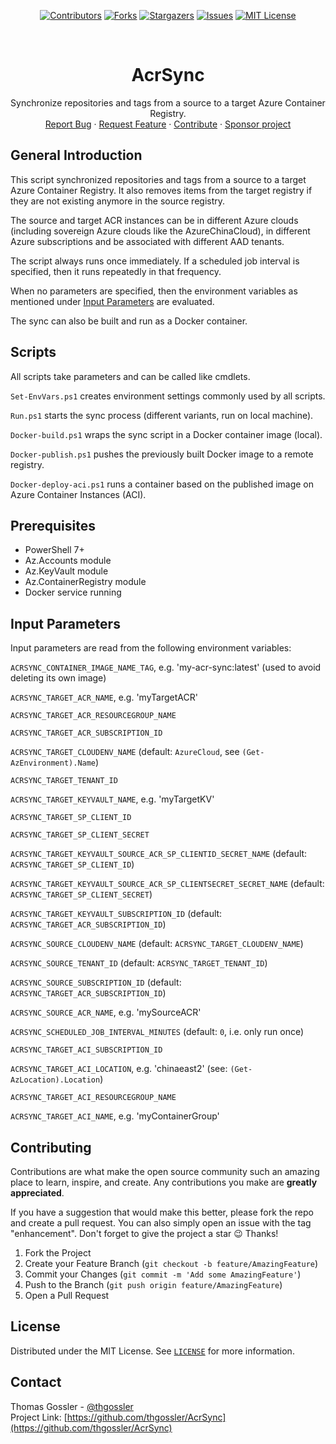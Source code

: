 <div align="center">

[![Contributors][contributors-shield]][contributors-url]
[![Forks][forks-shield]][forks-url]
[![Stargazers][stars-shield]][stars-url]
[![Issues][issues-shield]][issues-url]
[![MIT License][license-shield]][license-url]

</div>

<!-- PROJECT LOGO -->
<br />
<div align="center">
  <h1 align="center">AcrSync</h1>

  <p align="center">
    Synchronize repositories and tags from a source to a target Azure Container Registry.
    <br />
    <a href="https://github.com/thgossler/AcrSync/issues">Report Bug</a>
    ·
    <a href="https://github.com/thgossler/AcrSync/issues">Request Feature</a>
    ·
    <a href="https://github.com/thgossler/AcrSync#contributing">Contribute</a>
    ·
    <a href="https://github.com/sponsors/thgossler">Sponsor project</a>
  </p>
</div>


## General Introduction

This script synchronized repositories and tags from a source to a target 
Azure Container Registry. It also removes items from the target registry 
if they are not existing anymore in the source registry.

The source and target ACR instances can be in different Azure clouds
(including sovereign Azure clouds like the AzureChinaCloud), in different
Azure subscriptions and be associated with different AAD tenants.

The script always runs once immediately. If a scheduled job interval is
specified, then it runs repeatedly in that frequency.

When no parameters are specified, then the environment variables as
mentioned under [Input Parameters](#input-parameters) are evaluated.

The sync can also be built and run as a Docker container.


## Scripts

All scripts take parameters and can be called like cmdlets.

`Set-EnvVars.ps1` creates environment settings commonly used by all scripts.

`Run.ps1` starts the sync process (different variants, run on local machine).

`Docker-build.ps1` wraps the sync script in a Docker container image (local).

`Docker-publish.ps1` pushes the previously built Docker image to a remote registry.

`Docker-deploy-aci.ps1` runs a container based on the published image on Azure Container Instances (ACI).


## Prerequisites

- PowerShell 7+
- Az.Accounts module
- Az.KeyVault module
- Az.ContainerRegistry module
- Docker service running


## Input Parameters

Input parameters are read from the following environment variables:

`ACRSYNC_CONTAINER_IMAGE_NAME_TAG`, e.g. 'my-acr-sync:latest' (used to avoid deleting its own image)

`ACRSYNC_TARGET_ACR_NAME`, e.g. 'myTargetACR'

`ACRSYNC_TARGET_ACR_RESOURCEGROUP_NAME`

`ACRSYNC_TARGET_ACR_SUBSCRIPTION_ID`

`ACRSYNC_TARGET_CLOUDENV_NAME` (default: `AzureCloud`, see `(Get-AzEnvironment).Name`)

`ACRSYNC_TARGET_TENANT_ID`

`ACRSYNC_TARGET_KEYVAULT_NAME`, e.g. 'myTargetKV'

`ACRSYNC_TARGET_SP_CLIENT_ID`

`ACRSYNC_TARGET_SP_CLIENT_SECRET`

`ACRSYNC_TARGET_KEYVAULT_SOURCE_ACR_SP_CLIENTID_SECRET_NAME` (default: `ACRSYNC_TARGET_SP_CLIENT_ID`)

`ACRSYNC_TARGET_KEYVAULT_SOURCE_ACR_SP_CLIENTSECRET_SECRET_NAME` (default: `ACRSYNC_TARGET_SP_CLIENT_SECRET`)

`ACRSYNC_TARGET_KEYVAULT_SUBSCRIPTION_ID` (default: `ACRSYNC_TARGET_ACR_SUBSCRIPTION_ID`)

`ACRSYNC_SOURCE_CLOUDENV_NAME` (default: `ACRSYNC_TARGET_CLOUDENV_NAME`)

`ACRSYNC_SOURCE_TENANT_ID` (default: `ACRSYNC_TARGET_TENANT_ID`)

`ACRSYNC_SOURCE_SUBSCRIPTION_ID` (default: `ACRSYNC_TARGET_ACR_SUBSCRIPTION_ID`)

`ACRSYNC_SOURCE_ACR_NAME`, e.g. 'mySourceACR'

`ACRSYNC_SCHEDULED_JOB_INTERVAL_MINUTES` (default: `0`, i.e. only run once)

`ACRSYNC_TARGET_ACI_SUBSCRIPTION_ID`

`ACRSYNC_TARGET_ACI_LOCATION`, e.g. 'chinaeast2' (see: `(Get-AzLocation).Location`)

`ACRSYNC_TARGET_ACI_RESOURCEGROUP_NAME`

`ACRSYNC_TARGET_ACI_NAME`, e.g. 'myContainerGroup'


## Contributing

Contributions are what make the open source community such an amazing place to learn, inspire, and create. Any contributions you make are **greatly appreciated**.

If you have a suggestion that would make this better, please fork the repo and create a pull request. You can also simply open an issue with the tag "enhancement".
Don't forget to give the project a star :wink: Thanks!

1. Fork the Project
2. Create your Feature Branch (`git checkout -b feature/AmazingFeature`)
3. Commit your Changes (`git commit -m 'Add some AmazingFeature'`)
4. Push to the Branch (`git push origin feature/AmazingFeature`)
5. Open a Pull Request


## License

Distributed under the MIT License. See [`LICENSE`](https://github.com/thgossler/AcrSync/blob/main/LICENSE) for more information.


## Contact

Thomas Gossler - [@thgossler](https://twitter.com/thgossler)<br/>
Project Link: [https://github.com/thgossler/AcrSync](https://github.com/thgossler/AcrSync)


<!-- MARKDOWN LINKS & IMAGES (https://www.markdownguide.org/basic-syntax/#reference-style-links) -->
[contributors-shield]: https://img.shields.io/github/contributors/thgossler/AcrSync.svg
[contributors-url]: https://github.com/thgossler/AcrSync/graphs/contributors
[forks-shield]: https://img.shields.io/github/forks/thgossler/AcrSync.svg
[forks-url]: https://github.com/thgossler/AcrSync/network/members
[stars-shield]: https://img.shields.io/github/stars/thgossler/AcrSync.svg
[stars-url]: https://github.com/thgossler/AcrSync/stargazers
[issues-shield]: https://img.shields.io/github/issues/thgossler/AcrSync.svg
[issues-url]: https://github.com/thgossler/AcrSync/issues
[license-shield]: https://img.shields.io/github/license/thgossler/AcrSync.svg
[license-url]: https://github.com/thgossler/AcrSync/blob/main/LICENSE
